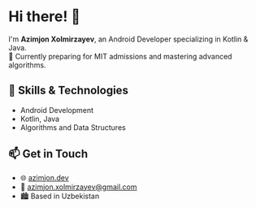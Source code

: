 # Hi there! 👋  
I'm **Azimjon Xolmirzayev**, an Android Developer specializing in Kotlin & Java.  
🎯 Currently preparing for MIT admissions and mastering advanced algorithms.  

## 🚀 Skills & Technologies  
- Android Development  
- Kotlin, Java  
- Algorithms and Data Structures  

## 📫 Get in Touch  
- 🌐 [azimjon.dev](https://azimjon.com.uz)  
- 📧 azimjon.xolmirzayev@gmail.com  
- 🏙️ Based in Uzbekistan  
